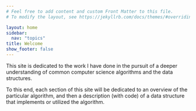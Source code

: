 ```yaml
---
# Feel free to add content and custom Front Matter to this file.
# To modify the layout, see https://jekyllrb.com/docs/themes/#overriding-theme-defaults

layout: home
sidebar:
  nav: "topics"
title: Welcome
show_footer: false
---
```

This site is dedicated to the work I have done in the pursuit of a deeper understanding of common computer science algorithms and the data structures. 

To this end, each section of this site will be dedicated to an overview of the particular algorithm, and then a description (with code) of a data structure that implements or utilized the algorithm.

